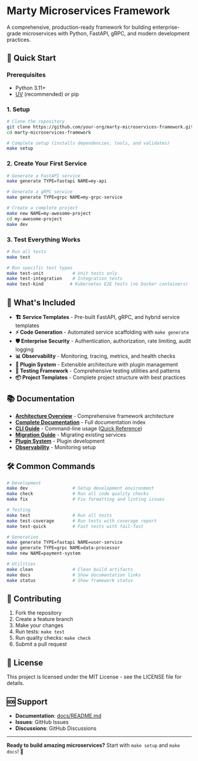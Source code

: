 # Marty Microservices Framework

A comprehensive, production-ready framework for building enterprise-grade microservices with Python, FastAPI, gRPC, and modern development practices.

## 🚀 Quick Start

### Prerequisites
- Python 3.11+
- [UV](https://docs.astral.sh/uv/) (recommended) or pip

### 1. Setup
```bash
# Clone the repository
git clone https://github.com/your-org/marty-microservices-framework.git
cd marty-microservices-framework

# Complete setup (installs dependencies, tools, and validates)
make setup
```

### 2. Create Your First Service
```bash
# Generate a FastAPI service
make generate TYPE=fastapi NAME=my-api

# Generate a gRPC service
make generate TYPE=grpc NAME=my-grpc-service

# Create a complete project
make new NAME=my-awesome-project
cd my-awesome-project
make dev
```

### 3. Test Everything Works
```bash
# Run all tests
make test

# Run specific test types
make test-unit           # Unit tests only
make test-integration    # Integration tests
make test-kind          # Kubernetes E2E tests (no Docker containers)
```

## 🎯 What's Included

- **🏗️ Service Templates** - Pre-built FastAPI, gRPC, and hybrid service templates
- **⚡ Code Generation** - Automated service scaffolding with `make generate`
- **🛡️ Enterprise Security** - Authentication, authorization, rate limiting, audit logging
- **📊 Observability** - Monitoring, tracing, metrics, and health checks
- **🔧 Plugin System** - Extensible architecture with plugin management
- **🧪 Testing Framework** - Comprehensive testing utilities and patterns
- **📦 Project Templates** - Complete project structure with best practices

## 📚 Documentation

- **[Architecture Overview](docs/architecture.md)** - Comprehensive framework architecture
- **[Complete Documentation](docs/README.md)** - Full documentation index
- **[CLI Guide](docs/guides/CLI_README.md)** - Command-line usage ([Quick Reference](CLI_README.md))
- **[Migration Guide](docs/guides/MIGRATION_GUIDE.md)** - Migrating existing services
- **[Plugin System](docs/guides/plugin-system.md)** - Plugin development
- **[Observability](docs/guides/observability.md)** - Monitoring setup

## 🛠️ Common Commands

```bash
# Development
make dev                 # Setup development environment
make check               # Run all code quality checks
make fix                 # Fix formatting and linting issues

# Testing
make test                # Run all tests
make test-coverage       # Run tests with coverage report
make test-quick          # Fast tests with fail-fast

# Generation
make generate TYPE=fastapi NAME=user-service
make generate TYPE=grpc NAME=data-processor
make new NAME=payment-system

# Utilities
make clean               # Clean build artifacts
make docs                # Show documentation links
make status              # Show framework status
```

## 🤝 Contributing

1. Fork the repository
2. Create a feature branch
3. Make your changes
4. Run tests: `make test`
5. Run quality checks: `make check`
6. Submit a pull request

## 📄 License

This project is licensed under the MIT License - see the LICENSE file for details.

## 🆘 Support

- **Documentation**: [docs/README.md](docs/README.md)
- **Issues**: GitHub Issues
- **Discussions**: GitHub Discussions

---

**Ready to build amazing microservices?** Start with `make setup` and `make docs`! 🚀
